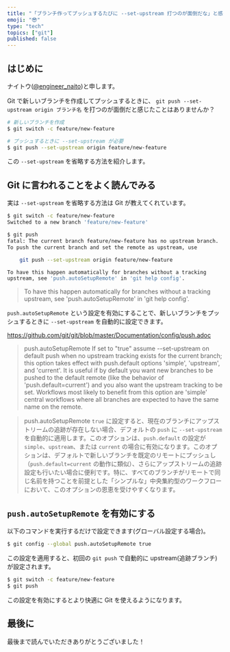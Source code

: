 ```yaml
---
title: "「ブランチ作ってプッシュするたびに --set-upstream 打つのが面倒だな」と感じているなら"
emoji: "😎"
type: "tech"
topics: ["git"]
published: false
---
```


## はじめに

ナイトウ([@engineer_naito](https://twitter.com/engineer_naito))と申します。

Git で新しいブランチを作成してプッシュするときに、 `git push --set-upstream origin ブランチ名` を打つのが面倒だと感じたことはありませんか？

```sh
# 新しいブランチを作成
$ git switch -c feature/new-feature

# プッシュするときに --set-upstream が必要
$ git push --set-upstream origin feature/new-feature
```

この `--set-upstream` を省略する方法を紹介します。

## Git に言われることをよく読んでみる

実は `--set-upstream` を省略する方法は Git が教えてくれています。

```sh
$ git switch -c feature/new-feature
Switched to a new branch 'feature/new-feature'

$ git push
fatal: The current branch feature/new-feature has no upstream branch.
To push the current branch and set the remote as upstream, use

    git push --set-upstream origin feature/new-feature

To have this happen automatically for branches without a tracking
upstream, see 'push.autoSetupRemote' in 'git help config'.
```

> To have this happen automatically for branches without a tracking
> upstream, see 'push.autoSetupRemote' in 'git help config'.

`push.autoSetupRemote` という設定を有効にすることで、新しいブランチをプッシュするときに `--set-upstream` を自動的に設定できます。

https://github.com/git/git/blob/master/Documentation/config/push.adoc

> push.autoSetupRemote
> If set to "true" assume --set-upstream on default push when no upstream tracking exists for the current branch; this option takes effect with push.default options 'simple', 'upstream', and 'current'. It is useful if by default you want new branches to be pushed to the default remote (like the behavior of 'push.default=current') and you also want the upstream tracking to be set. Workflows most likely to benefit from this option are 'simple' central workflows where all branches are expected to have the same name on the remote.

> push.autoSetupRemote
> `true` に設定すると、現在のブランチにアップストリームの追跡が存在しない場合、デフォルトの `push` に `--set-upstream` を自動的に適用します。このオプションは、`push.default` の設定が `simple`、`upstream`、または `current` の場合に有効になります。このオプションは、デフォルトで新しいブランチを既定のリモートにプッシュし（`push.default=current` の動作に類似）、さらにアップストリームの追跡設定も行いたい場合に便利です。特に、すべてのブランチがリモートで同じ名前を持つことを前提とした「シンプルな」中央集約型のワークフローにおいて、このオプションの恩恵を受けやすくなります。

## `push.autoSetupRemote` を有効にする

以下のコマンドを実行するだけで設定できます(グローバル設定する場合)。

```sh
$ git config --global push.autoSetupRemote true
```

この設定を適用すると、初回の `git push` で自動的に upstream(追跡ブランチ)が設定されます。

```sh
$ git switch -c feature/new-feature
$ git push
```

この設定を有効にするとより快適に Git を使えるようになります。

## 最後に

最後まで読んでいただきありがとうございました！
